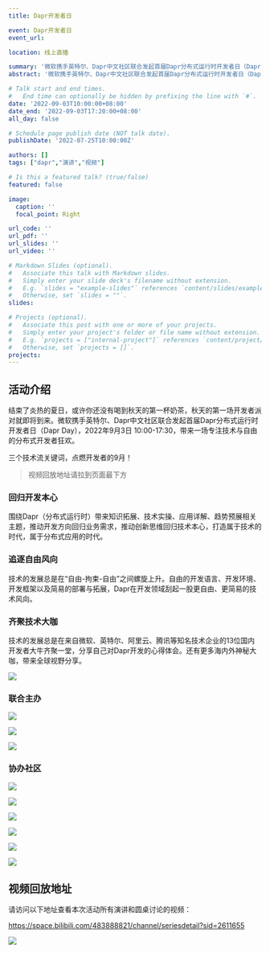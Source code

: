 ```yaml
---
title: Dapr开发者日

event: Dapr开发者日
event_url: 

location: 线上直播

summary: '微软携手英特尔、Dapr中文社区联合发起首届Dapr分布式运行时开发者日（Dapr Day），2022年9月3日 10:00-17:30，带来一场专注技术与自由的分布式开发者狂欢。'
abstract: '微软携手英特尔、Dapr中文社区联合发起首届Dapr分布式运行时开发者日（Dapr Day），2022年9月3日 10:00-17:30，带来一场专注技术与自由的分布式开发者狂欢。'

# Talk start and end times.
#   End time can optionally be hidden by prefixing the line with `#`.
date: '2022-09-03T10:00:00+08:00'
date_end: '2022-09-03T17:20:00+08:00'
all_day: false

# Schedule page publish date (NOT talk date).
publishDate: '2022-07-25T10:00:00Z'

authors: []
tags: ["dapr","演讲","视频"]

# Is this a featured talk? (true/false)
featured: false

image:
  caption: ''
  focal_point: Right

url_code: ''
url_pdf: ''
url_slides: ''
url_video: ''

# Markdown Slides (optional).
#   Associate this talk with Markdown slides.
#   Simply enter your slide deck's filename without extension.
#   E.g. `slides = "example-slides"` references `content/slides/example-slides.md`.
#   Otherwise, set `slides = ""`.
slides:

# Projects (optional).
#   Associate this post with one or more of your projects.
#   Simply enter your project's folder or file name without extension.
#   E.g. `projects = ["internal-project"]` references `content/project/deep-learning/index.md`.
#   Otherwise, set `projects = []`.
projects:
---
```


## 活动介绍

结束了炎热的夏日，或许你还没有喝到秋天的第一杯奶茶，秋天的第一场开发者派对就即将到来。微软携手英特尔、Dapr中文社区联合发起首届Dapr分布式运行时开发者日（Dapr Day），2022年9月3日 10:00-17:30，带来一场专注技术与自由的分布式开发者狂欢。

三个技术流关键词，点燃开发者的9月！

> 视频回放地址请拉到页面最下方

### 回归开发本心

围绕Dapr（分布式运行时）带来知识拓展、技术实操、应用详解、趋势预展相关主题，推动开发方向回归业务需求，推动创新思维回归技术本心，打造属于技术的时代，属于分布式应用的时代。

### 追逐自由风向

技术的发展总是在“自由-拘束-自由”之间螺旋上升。自由的开发语言、开发环境、开发框架以及简易的部署与拓展，Dapr在开发领域刮起一股更自由、更简易的技术风向。

### 齐聚技术大咖

技术的发展总是在来自微软、英特尔、阿里云、腾讯等知名技术企业的13位国内开发者大牛齐聚一堂，分享自己对Dapr开发的心得体会。还有更多海内外神秘大咖，带来全球视野分享。

<img src="images/p1.png"  />

### 联合主办

![](images/azure.jpg)

![](images/intel.jpg)

![](images/daprcn.jpg)

### 协办社区

![](images/alibaba.png)

![](images/reactor.jpg)

![](images/vscode.png)

![](images/dotnet.jpg)

![](images/kubesphere.png)

![](images/ilab.png)

## 视频回放地址

请访问以下地址查看本次活动所有演讲和圆桌讨论的视频：

https://space.bilibili.com/483888821/channel/seriesdetail?sid=2611655

![](images/video-reply-bilibili.png)

